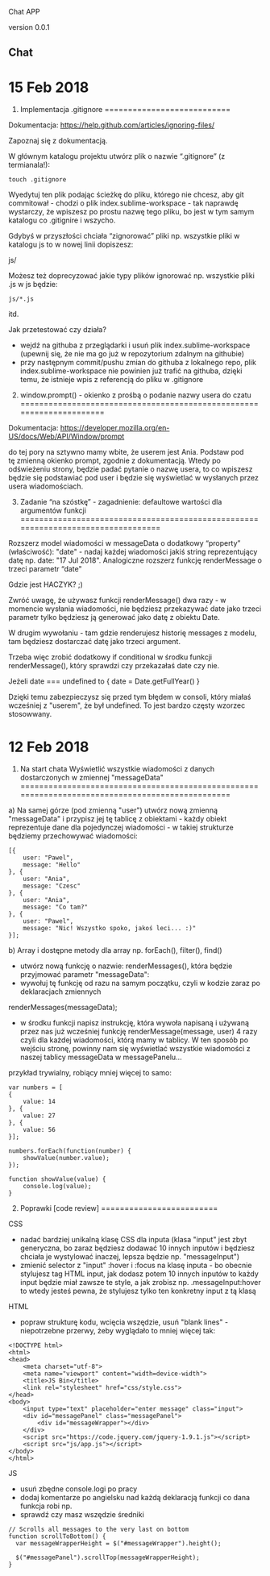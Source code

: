 Chat APP

version 0.0.1

## Chat

# 15 Feb 2018

1. Implementacja .gitignore
===========================

Dokumentacja: https://help.github.com/articles/ignoring-files/

Zapoznaj się z dokumentacją.

W głównym katalogu projektu utwórz plik o nazwie “.gitignore” (z termianala!):

```
touch .gitignore
```

Wyedytuj ten plik podając ścieżkę do pliku, którego nie chcesz, aby git commitował - chodzi o plik index.sublime-workspace  - tak naprawdę wystarczy, że wpiszesz po prostu nazwę tego pliku, bo jest w tym samym katalogu co .gitignire i wszycho.

Gdybyś w przyszłości chciała “zignorować” pliki np. wszystkie pliki w  katalogu js to w nowej linii dopiszesz:

js/

Możesz też doprecyzować jakie typy plików ignorować np. wszystkie pliki .js w js będzie:

```
js/*.js
```

itd.

Jak przetestować czy działa?

- wejdź na githuba z przeglądarki i usuń plik index.sublime-workspace (upewnij się, że nie ma go już w repozytorium zdalnym na githubie)
- przy następnym commit/pushu zmian do githuba z lokalnego repo, plik index.sublime-workspace nie powinien już trafić na githuba, dzięki temu, że istnieje wpis z referencją do pliku w .gitignore

2. window.prompt()  - okienko z prośbą o podanie nazwy usera do czatu
=====================================================================

Dokumentacja: https://developer.mozilla.org/en-US/docs/Web/API/Window/prompt

do tej pory na sztywno mamy wbite, że userem jest Ania. Podstaw pod tę zmienną okienko prompt, zgodnie z dokumentacją. Wtedy po odświeżeniu strony, będzie padać pytanie o nazwę usera, to co wpiszesz będzie się podstawiać pod user i będzie się wyświetlać w wysłanych przez usera wiadomościach.


3. Zadanie “na szóstkę” - zagadnienie: defaultowe wartości dla argumentów funkcji
=================================================================================

Rozszerz model wiadomości w messageData o dodatkowy “property” (właściwość): "date" - nadaj każdej wiadomości jakiś string reprezentujący datę np. date: "17 Jul 2018". Analogiczne rozszerz funkcję renderMessage o trzeci parametr “date"

Gdzie jest HACZYK? ;)

Zwróć uwagę, że używasz funkcji renderMessage() dwa razy - w momencie wysłania wiadomości, nie będziesz przekazywać date jako trzeci parametr tylko będziesz ją generować jako datę z obiektu Date.

W drugim wywołaniu - tam gdzie renderujesz historię messages z modelu, tam będziesz dostarczać datę jako trzeci argument.

Trzeba więc zrobić dodatkowy if conditional w środku funkcji renderMessage(), który sprawdzi czy przekazałaś date czy nie. 

Jeżeli date === undefined to { date = Date.getFullYear() }

Dzięki temu zabezpieczysz się przed tym błędem w consoli, który miałaś wcześniej z "userem", że był undefined. To jest bardzo częsty wzorzec stosowwany.


# 12 Feb 2018


1. Na start chata Wyświetlić wszystkie wiadomości z danych dostarczonych w zmiennej "messageData"
================================================================================================

a) Na samej górze (pod zmienną "user") utwórz nową zmienną "messageData" i przypisz jej tę tablicę z obiektami - każdy obiekt reprezentuje dane dla pojedynczej wiadomości - w takiej strukturze będziemy przechowywać wiadomości:

```
[{
	user: "Pawel",
	message: "Hello"
}, {
	user: "Ania",
	message: "Czesc"
}, {
	user: "Ania",
	message: "Co tam?"
}, {
	user: "Pawel",
	message: "Nic! Wszystko spoko, jakoś leci... :)"
}];
```

b) Array i dostępne metody dla array np. forEach(), filter(), find()

- utwórz nową funkcję o nazwie: renderMessages(), która będzie przyjmować parametr "messageData":
- wywołuj tę funkcję od razu na samym początku, czyli w kodzie zaraz po deklaracjach zmiennych

renderMessages(messageData);

- w środku funkcji napisz instrukcję, która wywoła napisaną i używaną przez nas już wcześniej funkcję renderMessage(message, user) 4 razy czyli dla każdej wiadomości, którą mamy w tablicy. W ten sposób po wejściu stronę, powinny nam się wyświetlać wszystkie wiadomości z naszej tablicy messageData w messagePanelu...

przykład trywialny, robiący mniej więcej to samo:

```
var numbers = [
{
	value: 14
}, {
	value: 27
}, {
	value: 56
}];

numbers.forEach(function(number) {
	showValue(number.value);
});

function showValue(value) {
	console.log(value);
}
```


2. Poprawki [code review]
=========================

CSS

- nadać bardziej unikalną klasę CSS dla inputa (klasa "input" jest zbyt generyczna, bo zaraz będziesz dodawać 10 innych inputów i będziesz chciała je wystylować inaczej, lepsza będzie np. "messageInput")
- zmienić selector z "input" :hover i :focus na klasę inputa - bo obecnie stylujesz tag HTML input, jak dodasz potem 10 innych inputów to każdy input będzie miał zawsze te style, a jak zrobisz np. .messageInput:hover to wtedy jesteś pewna, że stylujesz tylko ten konkretny input z tą klasą

HTML

- popraw strukturę kodu, wcięcia wszędzie, usuń "blank lines" - niepotrzebne przerwy, żeby wyglądało to mniej więcej tak:

```
<!DOCTYPE html>
<html>
<head>
  	<meta charset="utf-8">
  	<meta name="viewport" content="width=device-width">
  	<title>JS Bin</title>
	<link rel="stylesheet" href="css/style.css">
</head>
<body>
	<input type="text" placeholder="enter message" class="input">
  	<div id="messagePanel" class="messagePanel">
  		<div id="messageWrapper"></div>
  	</div>
	<script src="https://code.jquery.com/jquery-1.9.1.js"></script>
	<script src="js/app.js"></script>
</body>
</html>
```

JS

- usuń zbędne console.logi po pracy
- dodaj komentarze po angielsku nad każdą deklaracją funkcji co dana funkcja robi np.
- sprawdź czy masz wszędzie średniki

```
// Scrolls all messages to the very last on bottom
function scrollToBottom() {
  var messageWrapperHeight = $("#messageWrapper").height();
  
  $("#messagePanel").scrollTop(messageWrapperHeight);
}
```

